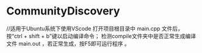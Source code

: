 # CommunityDiscovery

//适用于Ubuntu系统下使用VScode
打开项目根目录中 main.cpp 文件后，按“ctrl + shift + b”键以启动编译命令；
检测compile文件夹中是否正常生成编译文件 main.out ，若正常生成，按F5即可运行程序 。

